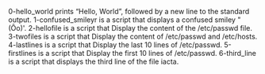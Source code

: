 0-hello_world prints  “Hello, World”, followed by a new line to the standard output.
1-confused_smileyr is a script that displays a confused smiley "(Ôo)'.
2-hellofile is a script that Display the content of the /etc/passwd file.
3-twofiles is a script that Display the content of /etc/passwd and /etc/hosts.
4-lastlines is a script that Display the last 10 lines of /etc/passwd.
5-firstlines is a script that Display the first 10 lines of /etc/passwd.
6-third_line is a script that displays the third line of the file iacta.
